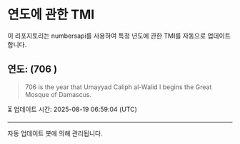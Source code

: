 
# 연도에 관한 TMI

이 리포지토리는 numbersapi를 사용하여 특정 년도에 관한 TMI를 자동으로 업데이트합니다.

## 연도: (706 )
> 706 is the year that Umayyad Caliph al-Walid I begins the Great Mosque of Damascus.

⏳ 업데이트 시간: 2025-08-19 06:59:04 (UTC)

---
자동 업데이트 봇에 의해 관리됩니다.
